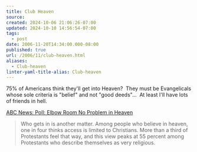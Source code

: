 ```yaml
---
title: Club Heaven
source: 
created: 2024-10-06 21:06:26-07:00
updated: 2024-10-10 14:56:54-07:00
tags:
  - post
date: 2006-11-20T14:34:00.000-08:00
published: true
url: /2006/11/club-heaven.html
aliases:
  - Club-heaven
linter-yaml-title-alias: Club-heaven
---
```



75% of Americans think they'll get into Heaven?  They must be Evangelicals whose sole criteria is "belief" and not "good deeds"...  At least I'll have lots of friends in hell.  
  
[ABC News: Poll: Elbow Room No Problem in Heaven](https://abcnews.go.com/2020/Beliefs/story?id=1422658)  

> Who gets in is another matter. Among people who believe in heaven, one in four thinks access is limited to Christians. More than a third of Protestants feel that way, and this view peaks at 55 percent among Protestants who describe themselves as very religious.